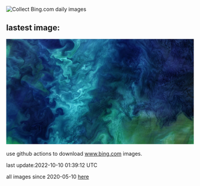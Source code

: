 ![Collect Bing.com daily images](https://github.com/counter2015/bing-daily-images/workflows/Collect%20Bing.com%20daily%20images/badge.svg)
## lastest image:
![](images/ChukchiSea.jpg)

use github actions to download www.bing.com images.

last update:2022-10-10 01:39:12 UTC

all images since 2020-05-10 [here](https://github.com/counter2015/bing-daily-images/tree/master/images) 
